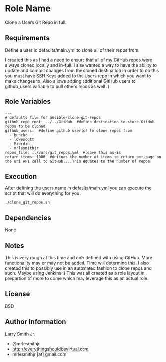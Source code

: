 Role Name
=========

Clone a Users Git Repo in full.

Requirements
------------

Define a user in defaults/main.yml to clone all of their repos from.

I created this as I had a need to ensure that all of my GitHub repos were always cloned locally and in-full. I also wanted a way to have the ability to update and commit changes from the cloned destination In order to do this you must have SSH Keys added to the Users repo in which you want to make changes to. Also allows adding additional GitHub users to github_users variable to pull others repos as well :)

Role Variables
--------------

````
---
# defaults file for ansible-clone-git-repos
github_repo_root: ../../GitHub  #define destination to store GitHub repos to be cloned
github_users:  #define github user(s) to clone repos from
  - bunchc
  - lowescott
  - Mierdin
  - mrlesmithjr
repos_file: ../vars/git_repos.yml  #leave this as-is
return_items: 1000  #defines the number of items to return per-page on the uri API call to GitHub....This equates to the number of repos.
````

Execution
---------
After defining the users name in defaults/main.yml you can execute the script that will do everything for you.
````
./clone_git_repos.sh
````

Dependencies
------------

None

Notes
-----
This is very rough at this time and only defined with using GitHub. More functionality may or may not be added. Time will determine this. I also created this to possibly use in an automated fashion to clone repos and such. Maybe using Jenkins :) This was all created as a role layout in prepartion of more to come which may leverage this as an actual role.


License
-------

BSD

Author Information
------------------

Larry Smith Jr.
- @mrlesmithjr
- http://everythingshouldbevirtual.com
- mrlesmithjr [at] gmail.com
